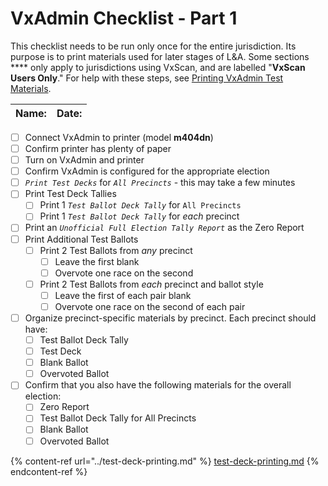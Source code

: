 # VxAdmin Checklist - Part 1

This checklist needs to be run only once for the entire jurisdiction. Its purpose is to print materials used for later stages of L\&A. Some sections **** only apply to jurisdictions using VxScan, and are labelled "**VxScan Users Only**." For help with these steps, see [Printing VxAdmin Test Materials](../test-deck-printing.md).

| Name: | Date: |
| ----- | ----- |

* [ ] Connect VxAdmin to printer (model **m404dn**)
* [ ] Confirm printer has plenty of paper
* [ ] Turn on VxAdmin and printer
* [ ] Confirm VxAdmin is configured for the appropriate election
* [ ] _`Print Test Decks`_ for  _`All Precincts`_ - this may take a few minutes
* [ ] Print Test Deck Tallies
  * [ ] Print 1 _`Test Ballot Deck Tally`_ for `All Precincts`
  * [ ] Print 1 _`Test Ballot Deck Tally`_ for _each_ precinct
* [ ] Print an _`Unofficial Full Election Tally Report`_ as the Zero Report
* [ ] Print Additional Test Ballots
  * [ ] Print 2 Test Ballots from _any_ precinct
    * [ ] Leave the first blank
    * [ ] Overvote one race on the second
  * [ ] Print 2 Test Ballots from _each_ precinct and ballot style
    * [ ] Leave the first of each pair blank
    * [ ] Overvote one race on the second of each pair
* [ ] Organize precinct-specific materials by precinct. Each precinct should have:
  * [ ] Test Ballot Deck Tally
  * [ ] Test Deck
  * [ ] Blank Ballot
  * [ ] Overvoted Ballot
* [ ] Confirm that you also have the following materials for the overall election:
  * [ ] Zero Report
  * [ ] Test Ballot Deck Tally for All Precincts
  * [ ] Blank Ballot
  * [ ] Overvoted Ballot

{% content-ref url="../test-deck-printing.md" %}
[test-deck-printing.md](../test-deck-printing.md)
{% endcontent-ref %}
